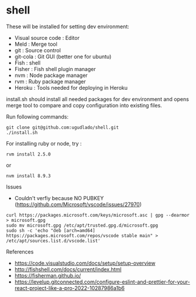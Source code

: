 # shell

These will be installed for setting dev environment:

- Visual source code : Editor
- Meld : Merge tool
- git : Source control
- git-cola : Git GUI (better one for ubuntu)
- Fish : shell
- Fisher : Fish shell plugin manager
- nvm : Node package manager
- rvm : Ruby package manager
- Heroku : Tools needed for deploying in Heroku

install.sh should install all needed packages for dev environment and opens merge tool to compare and copy configuration into existing files.

Run following commands:

```
git clone git@github.com:ugudlado/shell.git
./install.sh
```

For installing ruby or node,
try :

```
rvm install 2.5.0
```

or

```
nvm install 8.9.3
```

Issues

- Couldn't verfiy because NO PUBKEY (https://github.com/Microsoft/vscode/issues/27970)

```
curl https://packages.microsoft.com/keys/microsoft.asc | gpg --dearmor > microsoft.gpg
sudo mv microsoft.gpg /etc/apt/trusted.gpg.d/microsoft.gpg
sudo sh -c 'echo "deb [arch=amd64] https://packages.microsoft.com/repos/vscode stable main" > /etc/apt/sources.list.d/vscode.list'
```

References

- https://code.visualstudio.com/docs/setup/setup-overview
- http://fishshell.com/docs/current/index.html
- https://fisherman.github.io/
- https://levelup.gitconnected.com/configure-eslint-and-prettier-for-your-react-project-like-a-pro-2022-10287986a1b6
